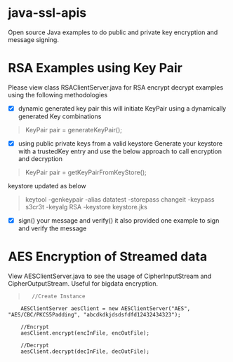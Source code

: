 # java-ssl-apis
Open source Java examples to do public and private key encryption and message signing.


# RSA Examples using Key Pair

Please view class RSAClientServer.java for RSA encrypt decrypt examples using the following methodologies
- [x] dynamic generated key pair
this will initiate KeyPair using a dynamically generated Key combinations
> KeyPair pair = generateKeyPair();

- [x] using public private keys from a valid keystore
Generate your keystore with a trustedKey entry and use the below approach to call encryption and decryption
> KeyPair pair = getKeyPairFromKeyStore();

keystore updated as below
> keytool -genkeypair -alias datatest -storepass changeit -keypass s3cr3t -keyalg RSA -keystore keystore.jks

- [x] sign() your message and verify() it
also provided one example to sign and verify the message

# AES Encryption of Streamed data

View AESClientServer.java to see the usage of CipherInputStream and CipherOutputStream. Useful for bigdata encryption. 

> 		//Create Instance
		AESClientServer aesClient = new AESClientServer("AES", "AES/CBC/PKCS5Padding", "abcdkdkjdsdsfdfd12432434323");

		//Encrypt
		aesClient.encrypt(encInFile, encOutFile);

		//Decrypt
		aesClient.decrypt(decInFile, decOutFile);